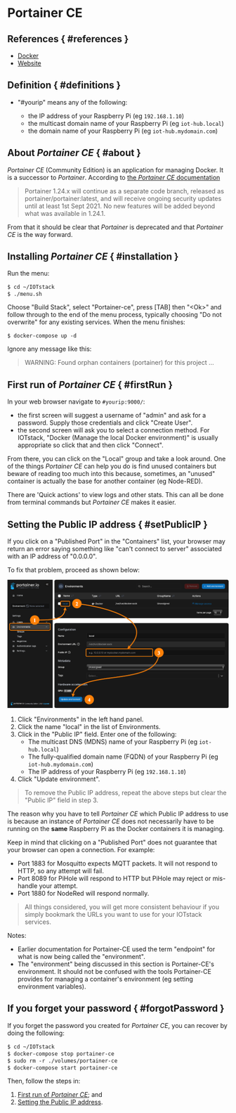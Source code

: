 # Portainer CE

## References { #references }
 
- [Docker](https://hub.docker.com/r/portainer/portainer-ce/)
- [Website](https://www.portainer.io/portainer-ce/)

## Definition { #definitions }

- "#yourip" means any of the following:

	- the IP address of your Raspberry Pi (eg `192.168.1.10`)
	- the multicast domain name of your Raspberry Pi (eg `iot-hub.local`)
	- the domain name of your Raspberry Pi (eg `iot-hub.mydomain.com`) 

## About *Portainer CE* { #about }

*Portainer CE* (Community Edition) is an application for managing Docker. It is a successor to *Portainer*. According to [the *Portainer CE* documentation](https://www.portainer.io/2020/08/portainer-ce-2-0-what-to-expect/)

> Portainer 1.24.x will continue as a separate code branch, released as portainer/portainer:latest, and will receive ongoing security updates until at least 1st Sept 2021. No new features will be added beyond what was available in 1.24.1.

From that it should be clear that *Portainer* is deprecated and that *Portainer CE* is the way forward.

## Installing *Portainer CE* { #installation }

Run the menu:

```console
$ cd ~/IOTstack
$ ./menu.sh
```

Choose "Build Stack", select "Portainer-ce", press [TAB] then "\<Ok\>" and follow through to the end of the menu process, typically choosing "Do not overwrite" for any existing services. When the menu finishes:

```console
$ docker-compose up -d
```

Ignore any message like this:

> WARNING: Found orphan containers (portainer) for this project …

## First run of *Portainer CE* { #firstRun }

In your web browser navigate to `#yourip:9000/`:

- the first screen will suggest a username of "admin" and ask for a password. Supply those credentials and click "Create User".
- the second screen will ask you to select a connection method. For IOTstack, "Docker (Manage the local Docker environment)" is usually appropriate so click that and then click "Connect".

From there, you can click on the "Local" group and take a look around. One of the things *Portainer CE* can help you do is find unused containers but beware of reading too much into this because, sometimes, an "unused" container is actually the base for another container (eg Node-RED).

There are 'Quick actions' to view logs and other stats. This can all be done from terminal commands but *Portainer CE* makes it easier. 

## Setting the Public IP address { #setPublicIP }

If you click on a "Published Port" in the "Containers" list, your browser may return an error saying something like "can't connect to server" associated with an IP address of "0.0.0.0".

To fix that problem, proceed as shown below:

![Set Public IP address](./images/portainer-ce-set-public-ip.png)

1. Click "Environments" in the left hand panel.
2. Click the name "local" in the list of Environments.
3. Click in the "Public IP" field. Enter one of the following:
	- The multicast DNS (MDNS) name of your Raspberry Pi (eg `iot-hub.local`)
	- The fully-qualified domain name (FQDN) of your Raspberry Pi (eg `iot-hub.mydomain.com`)
	- The IP address of your Raspberry Pi (eg `192.168.1.10`)
4. Click "Update environment".

> To remove the Public IP address, repeat the above steps but clear the "Public IP" field in step 3.

The reason why you have to tell *Portainer CE* which Public IP address to use is because an instance of *Portainer CE* does not necessarily have to be running on the **same** Raspberry Pi as the Docker containers it is managing.

Keep in mind that clicking on a "Published Port" does not guarantee that your browser can open a connection. For example:

* Port 1883 for Mosquitto expects MQTT packets. It will not respond to HTTP, so any attempt will fail.
* Port 8089 for PiHole will respond to HTTP but PiHole may reject or mis-handle your attempt.
* Port 1880 for NodeRed will respond normally.

> All things considered, you will get more consistent behaviour if you simply bookmark the URLs you want to use for your IOTstack services.

Notes:

* Earlier documentation for Portainer-CE used the term "endpoint" for what is now being called the "environment".
* The "environment" being discussed in this section is Portainer-CE's environment. It should not be confused with the tools Portainer-CE provides for managing a container's environment (eg setting environment variables).

## If you forget your password { #forgotPassword }

If you forget the password you created for *Portainer CE*, you can recover by doing the following:

```console
$ cd ~/IOTstack
$ docker-compose stop portainer-ce
$ sudo rm -r ./volumes/portainer-ce
$ docker-compose start portainer-ce
```

Then, follow the steps in:

1. [First run of *Portainer CE*](#firstRun); and
2. [Setting the Public IP address](#setPublicIP).
